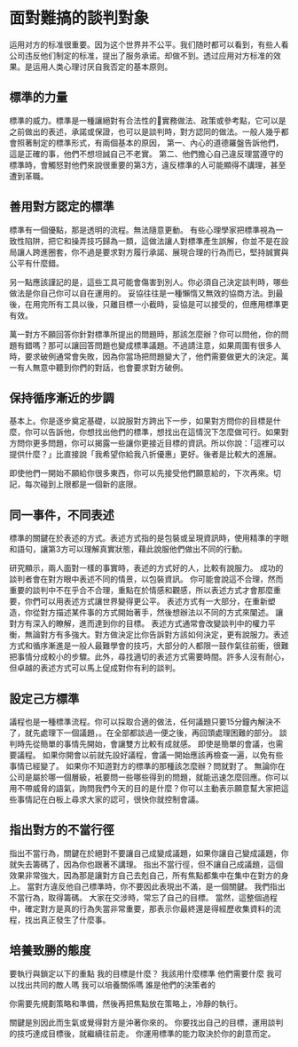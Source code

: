 # 面對難搞的談判對象

运用对方的标准很重要。因为这个世界并不公平。我们随时都可以看到，有些人看公司违反他们制定的标准，提出了服务承诺。却做不到。透过应用对方标准的效果。是运用人类心理讨厌自我否定的基本原则。

## 標準的力量

標準的威力。標準是一種讓絕對有合法性的實務做法、政策或參考點，它可以是之前做出的表述，承諾或保證，也可以是談判時，對方認同的做法。一般人幾乎都會照著制定的標準形式，有兩個基本的原因，
第一、內心的道德羅盤告訴他們，這是正確的事，他們不想坦誠自己不老實。
第二、他們擔心自己違反理當遵守的標準時，會觸怒對他們來說很重要的第3方，違反標準的人可能顯得不講理，甚至遭到革職。

## 善用對方認定的標準

標準有一個優點，那是透明的流程。無法隨意更動。
有些心理學家把標準視為一致性陷阱，把它和操弄技巧歸為一類，這做法讓人對標準產生誤解，你並不是在設局讓人跨進圈套，你不過是要求對方履行承諾、展現合理的行為而已，堅持誠實與公平有什麼錯。

另一點應該謹記的是，這些工具可能會傷害到別人。你必須自己決定談判時，哪些做法是你自己你可以自在運用的。
妥協往往是一種懶惰又無效的協商方法。到最後，在用完所有工具以後，只離目標一小截時，妥協是可以接受的，但應用標準更有效。

萬一對方不願回答你針對標準所提出的問題時，那該怎麼辦？你可以問他，你的問題有錯嗎？那可以讓回答問題也變成標準議題。不過請注意，如果周圍有很多人時，要求破例通常會失敗，因為你當场把問題變大了，他們需要做更大的決定。萬一有人無意中聽到你們的對話，也會要求對方破例。

## 保持循序漸近的步調

基本上。你是逐步奠定基礎，以說服對方跨出下一步，如果對方問你的目標是什麼，你可以告訴他，你想找出他們的標準，想找出在這情況下怎麼做可行。如果對方問你更多問題，你可以揭露一些讓你更接近目標的資訊。所以你說：「這裡可以提供什麼？」比直接說「我希望你給我八折優惠」更好。後者是比較大的進展。

即使他們一開始不願給你很多東西，你可以先接受他們願意給的，下次再來。切記，每次碰到上限都是一個新的底限。

## 同一事件，不同表述

標準的關鍵在於表述的方式。表述方式指的是包裝或呈現資訊時，使用精準的字眼和語句，讓第3方可以理解真實狀態，藉此說服他們做出不同的行動。

研究顯示，兩人面對一樣的事實時，表述的方式好的人，比較有說服力。
成功的談判者會在對方眼中表述不同的情景，以包裝資訊。
你可能會說這不合理，然而重要的談判中不在乎合不合理，重點在於情感和觀感，所以表述方式才會那麼重要，你們可以用表述方式讓世界變得更公平。
表述方式有一大部分，在重新塑造，你從對方描述某件事的方式開始著手，然後想辦法以不同的方式來闡述。 讓對方有深入的瞭解，進而達到你的目標。
表述方式通常會改變談判中的權力平衡，無論對方有多強大。對方做決定比你告訴對方該如何決定，更有說服力。表述方式和循序漸進是一般人最難學會的技巧，大部分的人都限一鼓作氣往前衝，很難把事情分成較小的步驟。此外，尋找適切的表述方式需要時間。許多人沒有耐心，但卓越的表述方式可以馬上促成對你有利的談判。

## 設定己方標準

議程也是一種標準流程。你可以採取合適的做法，任何議題只要15分鐘內解決不了，就先處理下一個議題，。在全部都談過一便之後，再回頭處理困難的部分。
談判時先從簡單的事情先開始，會讓雙方比較有成就感。
即使是簡單的會議，也需要議程。
如果你開會以前就先設好議程，會議一開始應該再檢查一遍，以免有些事情已經變了。
如果你不知道對方的標準的那種該怎麼辦？問就對了。
無論你在公司是屬於哪一個層級，衹要問一些哪些得到的問題，就能迅速怎麼回應。你可以用不帶威脅的語氣，詢問我們今天的目的是什麼？你可以主動表示願意幫大家把這些事情記在白板上尋求大家的認可，很快你就控制會議。

## 指出對方的不當行徑

指出不當行為，關鍵在於絕對不要讓自己成變成議題，如果你讓自己變成議題，你就失去籌碼了，因為你也跟著不講理。
指出不當行徑，但不讓自己成議題，這個效果非常強大，因為那是讓對方自己去剋自己，所有焦點都集中在集中在對方的身上。
當對方違反他自己標準時，你不要因此表現出不滿，是一個關鍵。
我們指出不當行為，取得籌碼。
大家在交涉時，常忘了自己的目標。
當然，這整個過程中，確定對方是真的行為失當非常重要，那表示你最終還是得經歷收集資料的流程，找出真正發生了什麼事。

## 培養致勝的態度

要執行與鎖定以下的重點
我的目標是什麼？
我該用什麼標準
他們需要什麼
我可以找出共同的敵人嗎
我可以培養關係嗎
誰是他們的決策者的

你需要先規劃策略和準備，然後再把焦點放在策略上，冷靜的執行。

關鍵是別因此而生氣或覺得對方是沖著你來的。
你要找出自己的目標，運用談判的技巧達成目標後，就繼續往前走。
你運用標準的能力取決於你的創意而定。
